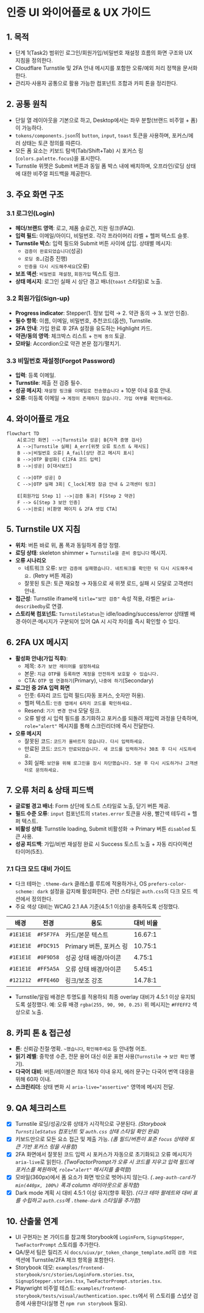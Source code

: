# 인증 UI 와이어플로 & UX 가이드

## 1. 목적
- 단계 1(Task2) 범위인 로그인/회원가입/비밀번호 재설정 흐름의 화면 구조와 UX 지침을 정의한다.
- Cloudflare Turnstile 및 2FA 안내 메시지를 포함한 오류/예외 처리 정책을 문서화한다.
- 관리자·사용자 공통으로 활용 가능한 컴포넌트 조합과 카피 톤을 정리한다.

## 2. 공통 원칙
- 단일 열 레이아웃을 기본으로 하고, Desktop에서는 좌우 분할(브랜드 비주얼 + 폼)이 가능하다.
- `tokens/components.json`의 `button`, `input`, `toast` 토큰을 사용하며, 포커스/에러 상태는 토큰 정의를 따른다.
- 모든 폼 요소는 키보드 탐색(Tab/Shift+Tab) 시 포커스 링(`colors.palette.focus`)을 표시한다.
- Turnstile 위젯은 Submit 버튼과 동일 폼 박스 내에 배치하며, 오프라인/로딩 상태에 대한 비주얼 피드백을 제공한다.

## 3. 주요 화면 구조

### 3.1 로그인(Login)
- **헤더/브랜드 영역**: 로고, 제품 슬로건, 지원 링크(FAQ).
- **입력 필드**: 이메일/아이디, 비밀번호. 각각 프라이머리 라벨 + 헬퍼 텍스트 슬롯.
- **Turnstile 박스**: 입력 필드와 Submit 버튼 사이에 삽입. 상태별 메시지:
  - `검증이 완료되었습니다`(성공)
  - `로딩 중…`(검증 진행)
  - `인증을 다시 시도해주세요`(오류)
- **보조 액션**: `비밀번호 재설정`, `회원가입` 텍스트 링크.
- **상태 메시지**: 로그인 실패 시 상단 경고 배너(`toast` 스타일)로 노출.

### 3.2 회원가입(Sign-up)
- **Progress indicator**: Stepper(1. 정보 입력 → 2. 약관 동의 → 3. 보안 인증).
- **필수 항목**: 이름, 이메일, 비밀번호, 추천코드(옵션), Turnstile.
- **2FA 안내**: 가입 완료 후 2FA 설정을 유도하는 Highlight 카드.
- **약관/동의 영역**: 체크박스 리스트 + `전체 동의` 토글.
- **모바일**: Accordion으로 약관 본문 접기/펼치기.

### 3.3 비밀번호 재설정(Forgot Password)
- **입력**: 등록 이메일.
- **Turnstile**: 제출 전 검증 필수.
- **성공 메시지**: `재설정 링크를 이메일로 전송했습니다` + 10분 이내 유효 안내.
- **오류**: 미등록 이메일 → `계정이 존재하지 않습니다. 가입 여부를 확인하세요`.

## 4. 와이어플로 개요
```mermaid
flowchart TD
    A[로그인 화면] -->|Turnstile 성공| B{자격 증명 검사}
    A -->|Turnstile 실패| A_err[위젯 오류 토스트 & 재시도]
    B -->|비밀번호 오류| A_fail[상단 경고 메시지 표시]
    B -->|OTP 활성화| C[2FA 코드 입력]
    B -->|성공| D[대시보드]

    C -->|OTP 성공| D
    C -->|OTP 실패 3회| C_lock[계정 잠금 안내 & 고객센터 링크]

    E[회원가입 Step 1] -->|검증 통과| F[Step 2 약관]
    F --> G[Step 3 보안 인증]
    G -->|완료| H[환영 페이지 & 2FA 셋업 CTA]
```

## 5. Turnstile UX 지침
- **위치**: 버튼 바로 위, 폼 폭과 동일하게 중앙 정렬.
- **로딩 상태**: skeleton shimmer + `Turnstile을 준비 중입니다` 메시지.
- **오류 시나리오**
  - 네트워크 오류: `보안 검증에 실패했습니다. 네트워크를 확인한 뒤 다시 시도해주세요.` (Retry 버튼 제공)
  - 잘못된 토큰: 토큰 재요청 → 자동으로 새 위젯 로드, 실패 시 모달로 고객센터 안내.
- **접근성**: Turnstile iframe에 `title="보안 검증"` 속성 적용, 라벨은 `aria-describedby`로 연결.
- **스토리북 컴포넌트**: `TurnstileStatus`는 idle/loading/success/error 상태별 배경·아이콘·메시지가 구분되어 있어 QA 시 시각 차이를 즉시 확인할 수 있다.

## 6. 2FA UX 메시지
- **활성화 안내(가입 직후)**:
  - 제목: `추가 보안 레이어를 설정하세요`
  - 본문: `지금 OTP를 등록하면 계정을 안전하게 보호할 수 있습니다.`
  - CTA: `OTP 앱 연결하기`(Primary), `나중에 하기`(Secondary)
- **로그인 중 2FA 입력 화면**
  - 인풋: 6자리 코드 입력 필드(자동 포커스, 숫자만 허용).
  - 헬퍼 텍스트: `인증 앱에서 6자리 코드를 확인하세요.`
  - Resend: `기기 변경 안내` 모달 링크.
  - 오류 발생 시 입력 필드를 초기화하고 포커스를 되돌려 재입력 과정을 단축하며, `role="alert"` 메시지를 통해 스크린리더에 즉시 전달한다.
- **오류 메시지**
  - 잘못된 코드: `코드가 올바르지 않습니다. 다시 입력하세요.`
  - 만료된 코드: `코드가 만료되었습니다. 새 코드를 입력하거나 30초 후 다시 시도하세요.`
  - 3회 실패: `보안을 위해 로그인을 잠시 차단했습니다. 5분 후 다시 시도하거나 고객센터로 문의하세요.`

## 7. 오류 처리 & 상태 피드백
- **글로벌 경고 배너**: Form 상단에 토스트 스타일로 노출, 닫기 버튼 제공.
- **필드 수준 오류**: `input` 컴포넌트의 `states.error` 토큰을 사용, 빨간색 테두리 + 헬퍼 텍스트.
- **비활성 상태**: Turnstile loading, Submit 비활성화 → Primary 버튼 `disabled` 토큰 사용.
- **성공 피드백**: 가입/비번 재설정 완료 시 Success 토스트 노출 + 자동 리다이렉션 타이머(5초).

### 7.1 다크 모드 대비 가이드
- 다크 테마는 `.theme-dark` 클래스를 루트에 적용하거나, OS `prefers-color-scheme: dark` 설정을 감지해 활성화한다. 관련 스타일은 `auth.css`의 다크 모드 섹션에서 정의한다.
- 주요 색상 대비는 WCAG 2.1 AA 기준(4.5:1 이상)을 충족하도록 선정했다.

| 배경 | 전경 | 용도 | 대비 비율 |
| --- | --- | --- | --- |
| `#1E1E1E` | `#F5F7FA` | 카드/본문 텍스트 | 16.67:1 |
| `#1E1E1E` | `#FDC915` | Primary 버튼, 포커스 링 | 10.75:1 |
| `#1E1E1E` | `#0F9D58` | 성공 상태 배경/아이콘 | 4.75:1 |
| `#1E1E1E` | `#FF5A5A` | 오류 상태 배경/아이콘 | 5.45:1 |
| `#121212` | `#FFE46D` | 링크/보조 강조 | 14.78:1 |
- Turnstile/알림 배경은 투명도를 적용하되 최종 overlay 대비가 4.5:1 이상 유지되도록 설정했다. 예: 오류 배경 `rgba(255, 90, 90, 0.25)` 위 메시지는 `#FFEFF2` 색상으로 노출.

## 8. 카피 톤 & 접근성
- **톤**: 신뢰감·친절·명확. `~했습니다`, `확인해주세요` 등 안내형 어조.
- **읽기 레벨**: 중학생 수준, 전문 용어 대신 쉬운 표현 사용(`Turnstile` → `보안 확인` 병기).
- **다국어 대비**: 버튼/레이블은 최대 16자 이내 유지, 에러 문구는 다국어 번역 대응을 위해 60자 이내.
- **스크린리더**: 상태 변화 시 `aria-live="assertive"` 영역에 메시지 전달.

## 9. QA 체크리스트
- [x] Turnstile 로딩/성공/오류 상태가 시각적으로 구분된다. *(Storybook `TurnstileStatus` 컴포넌트 및 `auth.css` 상태 스타일 확인 완료)*
- [x] 키보드만으로 모든 요소 접근 및 제출 가능. *(폼 필드/버튼이 표준 `focus` 상태와 토큰 기반 포커스 링을 사용함)*
- [x] 2FA 화면에서 잘못된 코드 입력 시 포커스가 자동으로 초기화되고 오류 메시지가 `aria-live`로 읽힌다. *(TwoFactorPrompt가 오류 시 코드를 지우고 입력 필드에 포커스를 복원하며, `role="alert"` 메시지를 출력함)*
- [x] 모바일(360px)에서 폼 요소가 화면 밖으로 벗어나지 않는다. *(`.aeg-auth-card`가 `min(440px, 100%)` 폭과 column 레이아웃으로 동작함)*
- [x] Dark mode 계획 시 대비 4.5:1 이상 유지(향후 확장). *(다크 테마 팔레트와 대비 표를 수립하고 `auth.css`에 `.theme-dark` 스타일을 추가함)*

## 10. 산출물 연계
- UI 구현자는 본 가이드를 참고해 Storybook에 `LoginForm`, `SignupStepper`, `TwoFactorPrompt` 스토리를 추가한다.
- QA/문서 팀은 릴리즈 시 `docs/uiux/pr_token_change_template.md`의 `검증 자료` 섹션에 Turnstile/2FA 체크 항목을 포함한다.
- Storybook 데모: `examples/frontend-storybook/src/stories/LoginForm.stories.tsx`, `SignupStepper.stories.tsx`, `TwoFactorPrompt.stories.tsx`.
- Playwright 비주얼 테스트: `examples/frontend-storybook/tests/visual/authentication.spec.ts`에서 위 스토리를 스냅샷 검증에 사용한다(실행 전 `npm run storybook` 필요).
